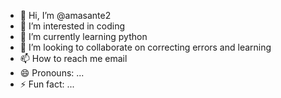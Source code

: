- 👋 Hi, I’m @amasante2
- 👀 I’m interested in coding
- 🌱 I’m currently learning python
- 💞️ I’m looking to collaborate on correcting errors and learning
- 📫 How to reach me email
- 😄 Pronouns: ...
- ⚡ Fun fact: ...

<!---
amasante2/amasante2 is a ✨ special ✨ repository because its `README.md` (this file) appears on your GitHub profile.
You can click the Preview link to take a look at your changes.
--->
